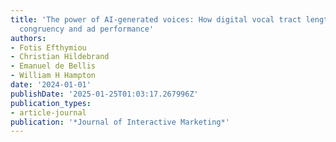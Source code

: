 ```yaml
---
title: 'The power of AI-generated voices: How digital vocal tract length shapes product
  congruency and ad performance'
authors:
- Fotis Efthymiou
- Christian Hildebrand
- Emanuel de Bellis
- William H Hampton
date: '2024-01-01'
publishDate: '2025-01-25T01:03:17.267996Z'
publication_types:
- article-journal
publication: '*Journal of Interactive Marketing*'
---
```

